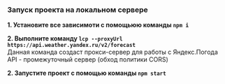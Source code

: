 ### Запуск проекта на локальном сервере
**1. Установите все зависимоти с помощьюю команды `npm i`**

**2. Выполните команду `lcp --proxyUrl https://api.weather.yandex.ru/v2/forecast `**
<br/>
Данная команда создаст прокси-сервер для работы с Яндекс.Погода API - промежуточный сервер (обход политики CORS)

**2. Запустите проект с помощью команды `npm start`**
